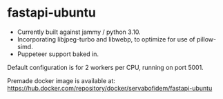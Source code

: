 # fastapi-ubuntu

* Currently built against jammy / python 3.10.
* Incorporating libjpeg-turbo and libwebp, to optimize for use of pillow-simd.
* Puppeteer support baked in.

Default configuration is for 2 workers per CPU, running on port 5001.

Premade docker image is available at:
https://hub.docker.com/repository/docker/servabofidem/fastapi-ubuntu
